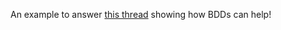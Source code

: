 An example to answer [this
thread](https://mastodon.world/@resistor@mastodon.online/112794677457149005)
showing how BDDs can help!
